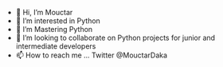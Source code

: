 - 👋 Hi, I’m Mouctar
- 👀 I’m interested in Python
- 🌱 I’m Mastering Python
- 💞️ I’m looking to collaborate on Python projects for junior and intermediate developers
- 📫 How to reach me ... Twitter @MouctarDaka

<!---
MUK94/MUK94 is a ✨ special ✨ repository because its `README.md` (this file) appears on your GitHub profile.
You can click the Preview link to take a look at your changes.
--->
